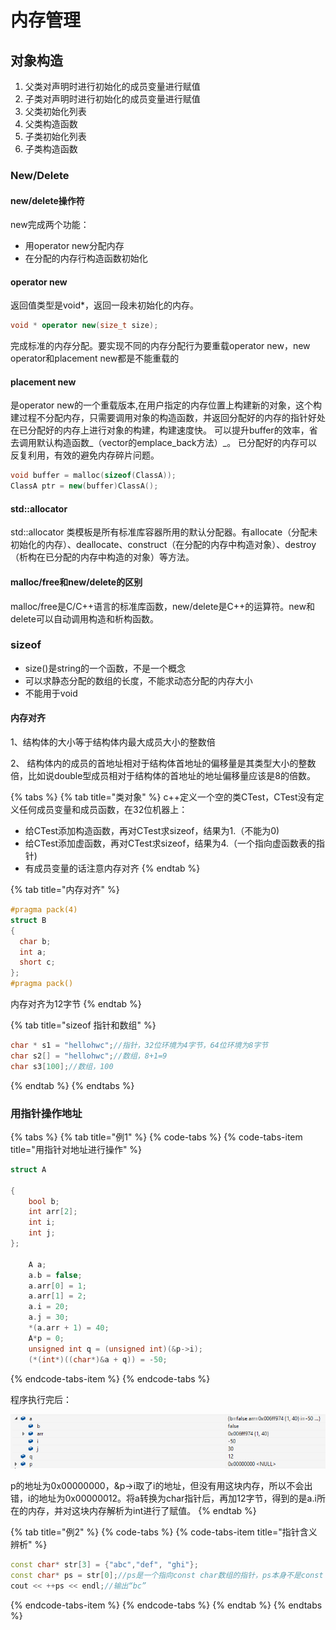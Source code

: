 # 内存管理

## 对象构造

1. 父类对声明时进行初始化的成员变量进行赋值
2. 子类对声明时进行初始化的成员变量进行赋值
3. 父类初始化列表
4. 父类构造函数
5. 子类初始化列表
6. 子类构造函数

### New/Delete

#### new/delete操作符

new完成两个功能：

* 用operator new分配内存
* 在分配的内存行构造函数初始化

#### operator new

返回值类型是void\*，返回一段未初始化的内存。

```cpp
void * operator new(size_t size);
```

完成标准的内存分配。要实现不同的内存分配行为要重载operator new，new operator和placement new都是不能重载的

#### placement new

 是operator new的一个重载版本,在用户指定的内存位置上构建新的对象，这个构建过程不分配内存，只需要调用对象的构造函数，并返回分配好的内存的指针好处 在已分配好的内存上进行对象的构建，构建速度快。 可以提升buffer的效率，省去调用默认构造函数_（vector的emplace\_back方法）_。 已分配好的内存可以反复利用，有效的避免内存碎片问题。

```cpp
void buffer = malloc(sizeof(ClassA)); 
ClassA ptr = new(buffer)ClassA();
```

#### std::allocator

std::allocator 类模板是所有标准库容器所用的默认分配器。有allocate（分配未初始化的内存）、deallocate、construct（在分配的内存中构造对象）、destroy（析构在已分配的内存中构造的对象）等方法。

#### malloc/free和new/delete的区别 

malloc/free是C/C++语言的标准库函数，new/delete是C++的运算符。new和delete可以自动调用构造和析构函数。

### sizeof

* size\(\)是string的一个函数，不是一个概念
* 可以求静态分配的数组的长度，不能求动态分配的内存大小
* 不能用于void

#### 内存对齐

1、结构体的大小等于结构体内最大成员大小的整数倍 

2、 结构体内的成员的首地址相对于结构体首地址的偏移量是其类型大小的整数倍，比如说double型成员相对于结构体的首地址的地址偏移量应该是8的倍数。

{% tabs %}
{% tab title="类对象" %}
c++定义一个空的类CTest，CTest没有定义任何成员变量和成员函数，在32位机器上：

* 给CTest添加构造函数，再对CTest求sizeof，结果为1.（不能为0\)
* 给CTest添加虚函数，再对CTest求sizeof，结果为4.（一个指向虚函数表的指针\)
* 有成员变量的话注意内存对齐
{% endtab %}

{% tab title="内存对齐" %}
```cpp
#pragma pack(4)
struct B
{
  char b;
  int a;
  short c;
};
#pragma pack()
```

内存对齐为12字节
{% endtab %}

{% tab title="sizeof 指针和数组" %}
```cpp
char * s1 = "hellohwc";//指针，32位环境为4字节，64位环境为8字节
char s2[] = "hellohwc";//数组，8+1=9
char s3[100];//数组，100
```
{% endtab %}
{% endtabs %}

### 用指针操作地址

{% tabs %}
{% tab title="例1" %}
{% code-tabs %}
{% code-tabs-item title="用指针对地址进行操作" %}
```cpp
struct A

{
	bool b;
	int arr[2];
	int i;
	int j;
};

	A a;
	a.b = false;
	a.arr[0] = 1;
	a.arr[1] = 2;
	a.i = 20;
	a.j = 30;
	*(a.arr + 1) = 40;
	A*p = 0;
	unsigned int q = (unsigned int)(&p->i);
	(*(int*)((char*)&a + q)) = -50;	
```
{% endcode-tabs-item %}
{% endcode-tabs %}

程序执行完后：

![](../../.gitbook/assets/image%20%2824%29.png)

p的地址为0x00000000，&p-&gt;i取了i的地址，但没有用这块内存，所以不会出错，i的地址为0x00000012。将a转换为char指针后，再加12字节，得到的是a.i所在的内存，并对这块内存解析为int进行了赋值。
{% endtab %}

{% tab title="例2" %}
{% code-tabs %}
{% code-tabs-item title="指针含义辨析" %}
```cpp
const char* str[3] = {"abc","def", "ghi"};
const char* ps = str[0];//ps是一个指向const char数组的指针，ps本身不是const
cout << ++ps << endl;//输出“bc”
```
{% endcode-tabs-item %}
{% endcode-tabs %}
{% endtab %}
{% endtabs %}

